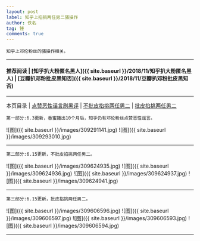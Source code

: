 ```yaml
---
layout: post
label: 知乎上掐挑两任男二骚操作
author: 佚名
tag: 锤
comments: true
---
```


    知乎上邓伦粉丝的骚操作相关。
    
---
#### 推荐阅读 | [知乎扒大粉匿名黑人]({{ site.baseurl }}/2018/11/知乎扒大粉匿名黑人) \| [豆瓣扒邓粉批皮黑知否]({{ site.baseurl }}/2018/11/豆瓣扒邓粉批皮黑知否)
---
本页目录 \| [点赞恶性谣言刷黑评](#dxjja) \| [不批皮掐挑两任男二](#dxjjb) \| [批皮掐挑两任男二](#dxjjc)


<a class="anchor" name="dxjja"></a>

    第一部分:6.3更新，香蜜播出10个月后，知乎仍有邓伦粉丝点赞恶性谣言。

![图]({{ site.baseurl }}/images/309291141.jpg)
![图]({{ site.baseurl }}/images/309293010.jpg)

---

<a class="anchor" name="dxjjb"></a>

    第二部分:6.15更新，不批皮掐挑两任男二。

![图]({{ site.baseurl }}/images/309624935.jpg)
![图]({{ site.baseurl }}/images/309624936.jpg)
![图]({{ site.baseurl }}/images/309624937.jpg)
![图]({{ site.baseurl }}/images/309624941.jpg)

---

<a class="anchor" name="dxjjc"></a>

    第三部分:6.15更新，批皮掐挑两任男二。

![图]({{ site.baseurl }}/images/309606596.jpg)
![图]({{ site.baseurl }}/images/309606597.jpg)
![图]({{ site.baseurl }}/images/309606593.jpg)
![图]({{ site.baseurl }}/images/309606594.jpg)

---

